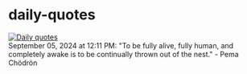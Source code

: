 # daily-quotes
[![Daily quotes](https://github.com/ceepu8/daily-quotes/actions/workflows/daily-quote.yml/badge.svg)](https://github.com/ceepu8/daily-quotes/actions/workflows/daily-quote.yml)<br/>
September 05, 2024 at 12:11 PM: "To be fully alive, fully human, and completely awake is to be continually thrown out of the nest." - Pema Chödrön
